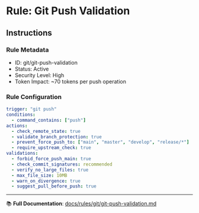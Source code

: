# Rule: Git Push Validation

## Instructions

### Rule Metadata
- ID: git/git-push-validation
- Status: Active
- Security Level: High
- Token Impact: ~70 tokens per push operation

### Rule Configuration
```yaml
trigger: "git push"
conditions:
  - command_contains: ["push"]
actions:
  - check_remote_state: true
  - validate_branch_protection: true
  - prevent_force_push_to: ["main", "master", "develop", "release/*"]
  - require_upstream_check: true
validations:
  - forbid_force_push_main: true
  - check_commit_signatures: recommended
  - verify_no_large_files: true
  - max_file_size: 10MB
  - warn_on_divergence: true
  - suggest_pull_before_push: true
```

---

📚 **Full Documentation**: [docs/rules/git/git-push-validation.md](../../../docs/rules/git/git-push-validation.md)